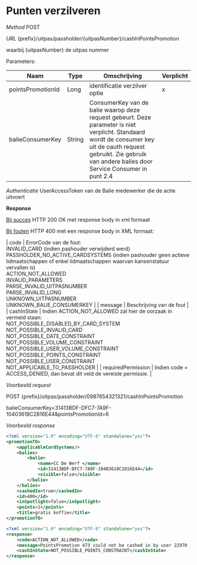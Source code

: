 ---
---

# Punten verzilveren

_Method_
POST

_URL_
{prefix}/uitpas/passholder/{uitpasNumber}/cashInPointsPromotion

waarbij {uitpasNumber} de uitpas nummer

Parameters:

| **Naam** | **Type** | **Omschrijving** | **Verplicht** |
| --- | --- | --- | --- |
| pointsPromotionId | Long | identificatie verzilver optie | x |
| balieConsumerKey | String | ConsumerKey van de balie waarop deze request gebeurt. Deze parameter is niet verplicht. Standaard wordt de consumer key uit de oauth request gebruikt. Zie gebruik van andere balies door Service Consumer in punt 2.4 |  |

_Authenticatie_
UserAccessToken van de Balie medewerker die de actie uitvoert

**Response**

<u>Bij succes</u>
HTTP 200 OK met response body in xml formaat

<u>Bij fouten</u>
HTTP 400 met een response body in XML formaat:

| code | ErrorCode van de fout:<br>INVALID_CARD (indien pashouder verwijderd werd)<br>PASSHOLDER_NO_ACTIVE_CARDSYSTEMS (indien pashouder geen actieve lidmaatschappen of enkel lidmaatschappen waarvan kansenstatuur vervallen is)<br>ACTION_NOT_ALLOWED<br>INVALID_PARAMETERS<br>PARSE_INVALID_UITPASNUMBER<br>PARSE_INVALID_LONG<br>UNKNOWN_UITPASNUMBER<br>UNKNOWN_BALIE_CONSUMERKEY |
| message | Beschrijving van de fout |
| cashInState | Indien ACTION_NOT_ALLOWED zal hier de oorzaak in vermeld staan:<br>NOT_POSSIBLE_DISABLED_BY_CARD_SYSTEM<br>NOT_POSSIBLE_INVALID_CARD<br>NOT_POSSIBLE_DATE_CONSTRAINT<br>NOT_POSSIBLE_VOLUME_CONSTRAINT<br>NOT_POSSIBLE_USER_VOLUME_CONSTRAINT<br>NOT_POSSIBLE_POINTS_CONSTRAINT<br>NOT_POSSIBLE_USER_CONSTRAINT<br>NOT_APPLICABLE_TO_PASSHOLDER |
| requiredPermission | Indien code = ACCESS_DENIED, dan bevat dit veld de vereiste permissie. |

_Voorbeeld request_

POST {prefix}/uitpas/passholder/0987654321321/cashInPointsPromotion

balieConsumerKey=31413BDF-DFC7-7A9F-10403618C2816E44&pointsPromotionId=6

_Voorbeeld response_


~~~xml
<?xml version="1.0" encoding="UTF-8" standalone="yes"?>
<promotionTO>
	<applicableCardSystems/>
	<balies>
		<balie>
			<name>CC De Werf </name>
			<id>31413BDF-DFC7-7A9F-10403618C2816E44</id>
			<visible>false</visible>
		</balie>
	</balies>
	<cashedIn>true</cashedIn>
	<id>480</id>
	<inSpotlight>false</inSpotlight>
	<points>1</points>
	<title>gratis koffie</title>
</promotionTO>
~~~



~~~xml
<?xml version="1.0" encoding="UTF-8" standalone="yes"?>
<response>
	<code>ACTION_NOT_ALLOWED</code>
	<message>PointsPromotion 473 could not be cashed in by user 22970 - NOT_POSSIBLE_POINTS_CONSTRAINT</message>
	<cashInState>NOT_POSSIBLE_POINTS_CONSTRAINT</cashInState>
</response>
~~~
